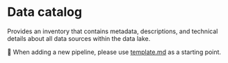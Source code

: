 # Data catalog
Provides an inventory that contains metadata, descriptions, and technical details about all data sources within the data lake.

:page_facing_up: When adding a new pipeline, please use [template.md](./template.md) as a starting point.